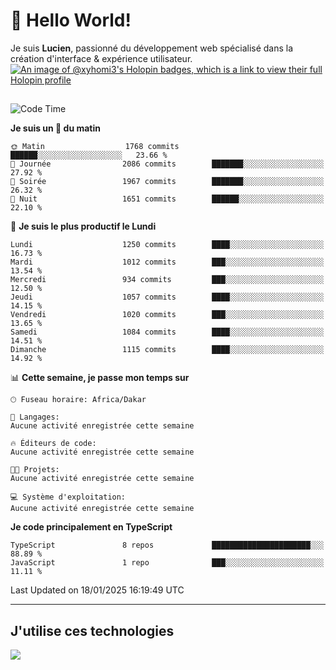 # 👋 Hello World!

Je suis **Lucien**, passionné du développement web spécialisé dans la création d'interface & expérience utilisateur.
[![An image of @xyhomi3's Holopin badges, which is a link to view their full Holopin profile](https://holopin.me/xyhomi3)](https://holopin.io/@xyhomi3)

##

<!--START_SECTION:waka-->
![Code Time](http://img.shields.io/badge/Code%20Time-2%2C834%20hrs%2050%20mins-blue)

**Je suis un 🐤 du matin** 

```text
🌞 Matin                  1768 commits        ██████░░░░░░░░░░░░░░░░░░░   23.66 % 
🌆 Journée                2086 commits        ███████░░░░░░░░░░░░░░░░░░   27.92 % 
🌃 Soirée                 1967 commits        ███████░░░░░░░░░░░░░░░░░░   26.32 % 
🌙 Nuit                   1651 commits        ██████░░░░░░░░░░░░░░░░░░░   22.10 % 
```
📅 **Je suis le plus productif le Lundi** 

```text
Lundi                    1250 commits        ████░░░░░░░░░░░░░░░░░░░░░   16.73 % 
Mardi                    1012 commits        ███░░░░░░░░░░░░░░░░░░░░░░   13.54 % 
Mercredi                 934 commits         ███░░░░░░░░░░░░░░░░░░░░░░   12.50 % 
Jeudi                    1057 commits        ████░░░░░░░░░░░░░░░░░░░░░   14.15 % 
Vendredi                 1020 commits        ███░░░░░░░░░░░░░░░░░░░░░░   13.65 % 
Samedi                   1084 commits        ████░░░░░░░░░░░░░░░░░░░░░   14.51 % 
Dimanche                 1115 commits        ████░░░░░░░░░░░░░░░░░░░░░   14.92 % 
```


📊 **Cette semaine, je passe mon temps sur** 

```text
🕑︎ Fuseau horaire: Africa/Dakar

💬 Langages: 
Aucune activité enregistrée cette semaine

🔥 Éditeurs de code: 
Aucune activité enregistrée cette semaine

🐱‍💻 Projets: 
Aucune activité enregistrée cette semaine

💻 Système d'exploitation: 
Aucune activité enregistrée cette semaine
```

**Je code principalement en TypeScript** 

```text
TypeScript               8 repos             ██████████████████████░░░   88.89 % 
JavaScript               1 repo              ███░░░░░░░░░░░░░░░░░░░░░░   11.11 % 
```




 Last Updated on 18/01/2025 16:19:49 UTC
<!--END_SECTION:waka-->
---

## J'utilise ces technologies

<p align="left">
  <a href="https://skillicons.dev">
    <img src="https://skillicons.dev/icons?i=ts,js,md,scss,tailwind,react,docker,express,astro,vite,nextjs,vercel,figma,ableton" />
  </a>
</p>

